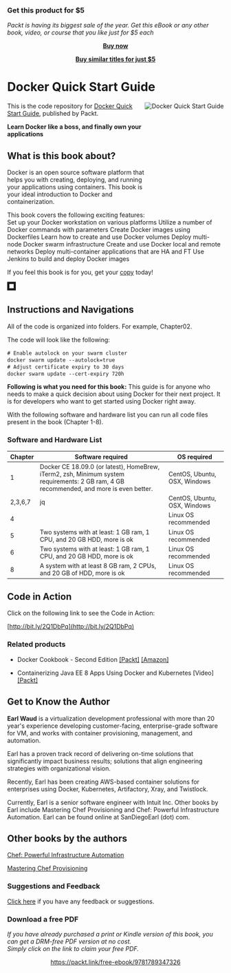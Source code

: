 
### Get this product for $5

<i>Packt is having its biggest sale of the year. Get this eBook or any other book, video, or course that you like just for $5 each</i>


<b><p align='center'>[Buy now](https://packt.link/9781789347326)</p></b>


<b><p align='center'>[Buy similar titles for just $5](https://subscription.packtpub.com/search)</p></b>


# Docker Quick Start Guide

<a href="https://www.packtpub.com/networking-and-servers/docker-quick-start-guide?utm_source=github&utm_medium=repository&utm_campaign=9781789347326 "><img src="https://d1ldz4te4covpm.cloudfront.net/sites/default/files/imagecache/ppv4_main_book_cover/B11211.png" alt="Docker Quick Start Guide" height="256px" align="right"></a>

This is the code repository for [Docker Quick Start Guide](https://www.packtpub.com/networking-and-servers/docker-quick-start-guide?utm_source=github&utm_medium=repository&utm_campaign=9781789347326), published by Packt.

**Learn Docker like a boss, and finally own your applications**

## What is this book about?
Docker is an open source software platform that helps you with creating, deploying, and running your applications using containers. This book is your ideal introduction to Docker and containerization.

This book covers the following exciting features:
Set up your Docker workstation on various platforms 
Utilize a number of Docker commands with parameters 
Create Docker images using Dockerfiles 
Learn how to create and use Docker volumes 
Deploy multi-node Docker swarm infrastructure 
Create and use Docker local and remote networks 
Deploy multi-container applications that are HA and FT 
Use Jenkins to build and deploy Docker images 

If you feel this book is for you, get your [copy](https://www.amazon.com/dp/1789347327) today!

<a href="https://www.packtpub.com/?utm_source=github&utm_medium=banner&utm_campaign=GitHubBanner"><img src="https://raw.githubusercontent.com/PacktPublishing/GitHub/master/GitHub.png" 
alt="https://www.packtpub.com/" border="5" /></a>

## Instructions and Navigations
All of the code is organized into folders. For example, Chapter02.

The code will look like the following:
```
# Enable autolock on your swarm cluster
docker swarm update --autolock=true
# Adjust certificate expiry to 30 days
docker swarm update --cert-expiry 720h
```

**Following is what you need for this book:**
This guide is for anyone who needs to make a quick decision about using Docker for their next project. It is for developers who want to get started using Docker right away.

With the following software and hardware list you can run all code files present in the book (Chapter 1-8).

### Software and Hardware List
| Chapter | Software required | OS required |
| -------- | ------------------------------------ | ----------------------------------- |
| 1 | Docker CE 18.09.0 (or latest), HomeBrew, iTerm2, zsh, Minimum system requirements:  2 GB ram, 4 GB recommended, and more is even better. | CentOS, Ubuntu, OSX, Windows |
| 2,3,6,7 | jq | CentOS, Ubuntu, OSX, Windows |
| 4 |  | Linux OS recommended |
| 5 | Two systems with at least: 1 GB ram, 1 CPU, and 20 GB HDD, more is ok | Linux OS recommended |
| 6 | Two systems with at least: 1 GB ram, 1 CPU, and 20 GB HDD, more is ok | Linux OS recommended |
| 8 | A system with at least 8 GB ram, 2 CPUs, and 20 GB of HDD, more is ok | Linux OS recommended |


## Code in Action

Click on the following link to see the Code in Action:

[http://bit.ly/2Q1DbPq](http://bit.ly/2Q1DbPq)


### Related products
* Docker Cookbook - Second Edition  [[Packt]](https://india.packtpub.com/in/virtualization-and-cloud/docker-cookbook-second-edition?utm_source=github&utm_medium=repository&utm_campaign=) [[Amazon]](https://www.amazon.com/dp/1788626869)

* Containerizing Java EE 8 Apps Using Docker and Kubernetes [Video]  [[Packt]](https://india.packtpub.com/in/networking-and-servers/containerizing-java-ee-8-apps-using-docker-and-kubernetes-video?utm_source=github&utm_medium=repository&utm_campaign=)


## Get to Know the Author
**Earl Waud**
is a virtualization development professional with more than 20 year's experience developing customer-facing, enterprise-grade software for VM, and works with container provisioning, management, and automation.

Earl has a proven track record of delivering on-time solutions that significantly impact business results; solutions that align engineering strategies with organizational vision.

Recently, Earl has been creating AWS-based container solutions for enterprises using Docker, Kubernetes, Artifactory, Xray, and Twistlock.

Currently, Earl is a senior software engineer with Intuit Inc. Other books by Earl include Mastering Chef Provisioning and Chef: Powerful Infrastructure Automation. Earl can be found online at SanDiegoEarl (dot) com.


## Other books by the authors
[Chef: Powerful Infrastructure Automation](https://www.packtpub.com/virtualization-and-cloud/chef-powerful-infrastructure-automation?utm_source=github&utm_medium=repository&utm_campaign=9781788392976 )

[Mastering Chef Provisioning](https://www.packtpub.com/networking-and-servers/mastering-chef-provisioning?utm_source=github&utm_medium=repository&utm_campaign=9781785888915 )

### Suggestions and Feedback
[Click here](https://docs.google.com/forms/d/e/1FAIpQLSdy7dATC6QmEL81FIUuymZ0Wy9vH1jHkvpY57OiMeKGqib_Ow/viewform) if you have any feedback or suggestions.


### Download a free PDF

 <i>If you have already purchased a print or Kindle version of this book, you can get a DRM-free PDF version at no cost.<br>Simply click on the link to claim your free PDF.</i>
<p align="center"> <a href="https://packt.link/free-ebook/9781789347326">https://packt.link/free-ebook/9781789347326 </a> </p>
